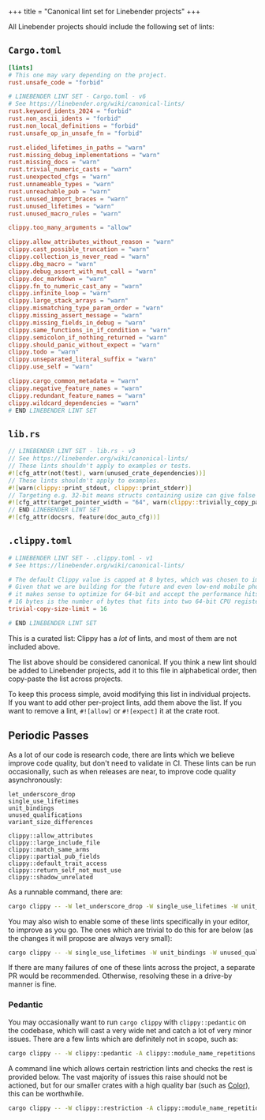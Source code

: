 +++
title = "Canonical lint set for Linebender projects"
+++

All Linebender projects should include the following set of lints:

## `Cargo.toml`

```toml
[lints]
# This one may vary depending on the project.
rust.unsafe_code = "forbid"

# LINEBENDER LINT SET - Cargo.toml - v6
# See https://linebender.org/wiki/canonical-lints/
rust.keyword_idents_2024 = "forbid"
rust.non_ascii_idents = "forbid"
rust.non_local_definitions = "forbid"
rust.unsafe_op_in_unsafe_fn = "forbid"

rust.elided_lifetimes_in_paths = "warn"
rust.missing_debug_implementations = "warn"
rust.missing_docs = "warn"
rust.trivial_numeric_casts = "warn"
rust.unexpected_cfgs = "warn"
rust.unnameable_types = "warn"
rust.unreachable_pub = "warn"
rust.unused_import_braces = "warn"
rust.unused_lifetimes = "warn"
rust.unused_macro_rules = "warn"

clippy.too_many_arguments = "allow"

clippy.allow_attributes_without_reason = "warn"
clippy.cast_possible_truncation = "warn"
clippy.collection_is_never_read = "warn"
clippy.dbg_macro = "warn"
clippy.debug_assert_with_mut_call = "warn"
clippy.doc_markdown = "warn"
clippy.fn_to_numeric_cast_any = "warn"
clippy.infinite_loop = "warn"
clippy.large_stack_arrays = "warn"
clippy.mismatching_type_param_order = "warn"
clippy.missing_assert_message = "warn"
clippy.missing_fields_in_debug = "warn"
clippy.same_functions_in_if_condition = "warn"
clippy.semicolon_if_nothing_returned = "warn"
clippy.should_panic_without_expect = "warn"
clippy.todo = "warn"
clippy.unseparated_literal_suffix = "warn"
clippy.use_self = "warn"

clippy.cargo_common_metadata = "warn"
clippy.negative_feature_names = "warn"
clippy.redundant_feature_names = "warn"
clippy.wildcard_dependencies = "warn"
# END LINEBENDER LINT SET
```

## `lib.rs`

```rust
// LINEBENDER LINT SET - lib.rs - v3
// See https://linebender.org/wiki/canonical-lints/
// These lints shouldn't apply to examples or tests.
#![cfg_attr(not(test), warn(unused_crate_dependencies))]
// These lints shouldn't apply to examples.
#![warn(clippy::print_stdout, clippy::print_stderr)]
// Targeting e.g. 32-bit means structs containing usize can give false positives for 64-bit.
#![cfg_attr(target_pointer_width = "64", warn(clippy::trivially_copy_pass_by_ref))]
// END LINEBENDER LINT SET
#![cfg_attr(docsrs, feature(doc_auto_cfg))]
```

## `.clippy.toml`

```toml
# LINEBENDER LINT SET - .clippy.toml - v1
# See https://linebender.org/wiki/canonical-lints/

# The default Clippy value is capped at 8 bytes, which was chosen to improve performance on 32-bit.
# Given that we are building for the future and even low-end mobile phones have 64-bit CPUs,
# it makes sense to optimize for 64-bit and accept the performance hits on 32-bit.
# 16 bytes is the number of bytes that fits into two 64-bit CPU registers.
trivial-copy-size-limit = 16

# END LINEBENDER LINT SET
```

This is a curated list: Clippy has a *lot* of lints, and most of them are not included above.

The list above should be considered canonical.
If you think a new lint should be added to Linebender projects, add it to this file in alphabetical order, then copy-paste the list across projects.

To keep this process simple, avoid modifying this list in individual projects.
If you want to add other per-project lints, add them above the list.
If you want to remove a lint, `#![allow]` or `#![expect]` it at the crate root.

## Periodic Passes

As a lot of our code is research code, there are lints which we believe improve code quality, but don't need to validate in CI.
These lints can be run occasionally, such as when releases are near, to improve code quality asynchronously:

```text
let_underscore_drop
single_use_lifetimes
unit_bindings
unused_qualifications
variant_size_differences

clippy::allow_attributes
clippy::large_include_file
clippy::match_same_arms
clippy::partial_pub_fields
clippy::default_trait_access
clippy::return_self_not_must_use
clippy::shadow_unrelated
```

As a runnable command, there are:

```sh
cargo clippy -- -W let_underscore_drop -W single_use_lifetimes -W unit_bindings -W unused_qualifications -W variant_size_differences -W clippy::large_include_file -W clippy::match_same_arms -W clippy::partial_pub_fields -W clippy::default_trait_access -W clippy::return_self_not_must_use -W clippy::shadow_unrelated
```

You may also wish to enable some of these lints specifically in your editor, to improve as you go.
The ones which are trivial to do this for are below (as the changes it will propose are always very small):

```sh
cargo clippy -- -W single_use_lifetimes -W unit_bindings -W unused_qualifications -W clippy::allow_attributes -W clippy::default_trait_access
```

If there are many failures of one of these lints across the project, a separate PR would be recommended.
Otherwise, resolving these in a drive-by manner is fine.

### Pedantic

You may occasionally want to run `cargo clippy` with `clippy::pedantic` on the codebase, which will cast a very wide net and catch a lot of very minor issues.
There are a few lints which are definitely not in scope, such as:

```sh
cargo clippy -- -W clippy::pedantic -A clippy::module_name_repetitions
```

A command line which allows certain restriction lints and checks the rest is provided below.
The vast majority of issues this raise should not be actioned, but for our smaller crates with a high quality bar (such as [Color](https://github.com/linebender/color)), this can be worthwhile.

```sh
cargo clippy -- -W clippy::restriction -A clippy::module_name_repetitions -A clippy::pattern_type_mismatch -A clippy::implicit_return -A clippy::missing_inline_in_public_items -A clippy::missing_docs_in_private_items -A clippy::float_arithmetic -A clippy::min_ident_chars -A clippy::impl_trait_in_params -A clippy::exhaustive_structs
```
